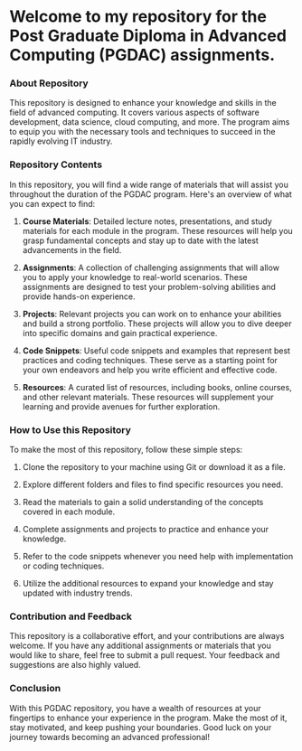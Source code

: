 # Welcome to my repository for the Post Graduate Diploma in Advanced Computing (PGDAC) assignments.

### About Repository

This repository is designed to enhance your knowledge and skills in the field of advanced computing. It covers various aspects of software development, data science, cloud computing, and more. The program aims to equip you with the necessary tools and techniques to succeed in the rapidly evolving IT industry.

### Repository Contents

In this repository, you will find a wide range of materials that will assist you throughout the duration of the PGDAC program. Here's an overview of what you can expect to find:

1. **Course Materials**: Detailed lecture notes, presentations, and study materials for each module in the program. These resources will help you grasp fundamental concepts and stay up to date with the latest advancements in the field.

2. **Assignments**: A collection of challenging assignments that will allow you to apply your knowledge to real-world scenarios. These assignments are designed to test your problem-solving abilities and provide hands-on experience.

3. **Projects**: Relevant projects you can work on to enhance your abilities and build a strong portfolio. These projects will allow you to dive deeper into specific domains and gain practical experience.

4. **Code Snippets**: Useful code snippets and examples that represent best practices and coding techniques. These serve as a starting point for your own endeavors and help you write efficient and effective code.

5. **Resources**: A curated list of resources, including books, online courses, and other relevant materials. These resources will supplement your learning and provide avenues for further exploration.

### How to Use this Repository

To make the most of this repository, follow these simple steps:

1. Clone the repository to your machine using Git or download it as a file.

2. Explore different folders and files to find specific resources you need.

3. Read the materials to gain a solid understanding of the concepts covered in each module.

4. Complete assignments and projects to practice and enhance your knowledge.

5. Refer to the code snippets whenever you need help with implementation or coding techniques.

6. Utilize the additional resources to expand your knowledge and stay updated with industry trends.

### Contribution and Feedback

This repository is a collaborative effort, and your contributions are always welcome. If you have any additional assignments or materials that you would like to share, feel free to submit a pull request. Your feedback and suggestions are also highly valued.

### Conclusion

With this PGDAC repository, you have a wealth of resources at your fingertips to enhance your experience in the program. Make the most of it, stay motivated, and keep pushing your boundaries. Good luck on your journey towards becoming an advanced professional!
